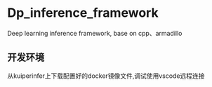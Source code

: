 # Dp_inference_framework
Deep learning inference framework, base on cpp、armadillo

## 开发环境
从kuiperinfer上下载配置好的docker镜像文件,调试使用vscode远程连接
